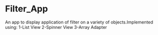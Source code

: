 # Filter_App
An app to display application of filter on a variety of objects.Implemented using: 
1-List View
2-Spinner View
3-Array Adapter
